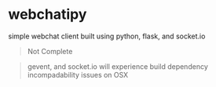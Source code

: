 # webchatipy
simple webchat client built using python, flask, and socket.io
>Not Complete

>gevent, and socket.io will experience build dependency incompadability issues on OSX
